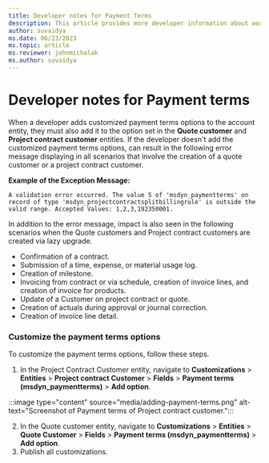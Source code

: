 ```yaml
---
title: Developer notes for Payment Terms
description: This article provides more developer information about working with payment terms.
author: suvaidya
ms.date: 06/23/2023
ms.topic: article
ms.reviewer: johnmichalak
ms.author: suvaidya
---
```


# Developer notes for Payment terms 

When a developer adds customized payment terms options to the account entity, they must also add it to the option set in the **Quote customer** and **Project contract customer** entities. 
If the developer doesn't add the customized payment terms options, can result in the following error message displaying in all scenarios that involve the creation of a quote customer or a project contract customer. 

**Example of the Exception Message:** 

``` console
A validation error occurred. The value 5 of 'msdyn_paymentterms' on record of type 'msdyn_projectcontractsplitbillingrule' is outside the valid range. Accepted Values: 1,2,3,192350001.
```

In addition to the error message, impact is also seen in the following scenarios when the Quote customers and Project contract customers are created via lazy upgrade. 

- Confirmation of a contract.
- Submission of a time, expense, or material usage log.
- Creation of milestone.
- Invoicing from contract or via schedule, creation of invoice lines, and creation of invoice for products. 
- Update of a Customer on project contract or quote. 
- Creation of actuals during approval or journal correction.
- Creation of invoice line detail.

### Customize the payment terms options

To customize the payment terms options, follow these steps.

1. In the Project Contract Customer entity, navigate to **Customizations** > **Entities** > **Project contract Customer** > **Fields** > **Payment terms (msdyn_paymentterms)** > **Add option**.

:::image type="content" source="media/adding-payment-terms.png" alt-text="Screenshot of Payment terms of Project contract customer."::: 

2. In the Quote customer entity, navigate to **Customizations** > **Entities** > **Quote Customer** > **Fields** > **Payment terms (msdyn_paymentterms)** > **Add option**.
3. Publish all customizations.
